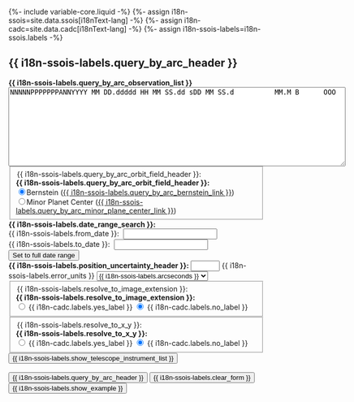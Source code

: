 {%- include variable-core.liquid -%}
{%- assign i18n-ssois=site.data.ssois[i18nText-lang] -%}
{%- assign i18n-cadc=site.data.cadc[i18nText-lang] -%}
{%- assign i18n-ssois-labels=i18n-ssois.labels -%}

<h2 id="arc">{{ i18n-ssois-labels.query_by_arc_header }}</h2>
<form name="arcform" action="{{ i18n-ssois.query_form_action }}" method="get" id="arcform">
	<input type="hidden" name="lang" value="en"/>
	<div class="form-group">
  		<label class="control-label" for="arcobs"><strong>{{ i18n-ssois-labels.query_by_arc_observation_list }}</strong></label>
    	<textarea class="form-control" id="arcobs" name="obs" cols="80" rows="10" style="font-family: monospace">NNNNNPPPPPPPANNYYYY MM DD.ddddd HH MM SS.dd sDD MM SS.d          MM.M B      OOO</textarea>
	</div>
    <fieldset class="mrgn-bttm-md">
		<div class="form-group">
			<legend class="hidden">{{ i18n-ssois-labels.query_by_arc_orbit_field_header }}:</legend>
			<strong>{{ i18n-ssois-labels.query_by_arc_orbit_field_header }}:</strong>
			<div class="radio">
				<label class="control-label" for="arcbern">
					<input id="arcbern" type="radio" name="search" value="bern" checked="checked" onclick="errorlogic('bern')" />Bernstein (<a rel="external" href="http://www.iop.org/EJ/article/1538-3881/120/6/3323/200298.text.html">{{ i18n-ssois-labels.query_by_arc_bernstein_link }}</a>)</label>
			</div>
			<div class="radio">
				<label class="control-label" for="arcmpc">
					<input id="arcmpc" type="radio" name="search" value="mpc" onclick="errorlogic('mpc')" />Minor Planet Center (<a rel="external" href="https://minorplanetcenter.net/iau/MPEph/NewObjEphems.html">{{ i18n-ssois-labels.query_by_arc_minor_plane_center_link }}</a>)</label>
			</div>
		</div>
    </fieldset>
	<strong>{{ i18n-ssois-labels.date_range_search }}:</strong>
	<div class="form-group">
		<div class="form-inline mrgn-bttm-sm">
			<label class="control-label" for="arcepoch1">{{ i18n-ssois-labels.from_date }}:&nbsp;</label>
			<input type="text" class="form-control" id="arcepoch1" name="epoch1" value=""/>
		</div>
		<div class="form-inline mrgn-bttm-sm">
			<label class="control-label" for="arcepoch2">{{ i18n-ssois-labels.to_date }}:&nbsp;</label>
			<input type="text" class="form-control" id="arcepoch2" name="epoch2" value=""/>
		</div>
		<input type="button" class="btn btn-default" value="Set to full date range" onclick="arcform.epoch1.value='1990 01 01';  arcform.epoch2.value=today"/>
	</div>
	<div class="form-group form-inline">
    	<label class="control-label" for="arceellipse">
			<strong>{{ i18n-ssois-labels.position_uncertainty_header }}:</strong>
		</label>
    	<input type="text" class="form-control" id="arceellipse" name="eellipse" value="" size="4" />
    	<label class="control-label" for="arceunits" class="hidden">{{ i18n-ssois-labels.error_units }}</label>
		<select id="arceunits" name="eunits" class="form-control">
			<option value="arcseconds">{{ i18n-ssois-labels.arcseconds }}</option>
			<option value="arcminutes">{{ i18n-ssois-labels.arcminutes }}</option>
		</select>
	</div>
    <fieldset>
		<div class="form-group form-inline">
      		<legend class="hidden">{{ i18n-ssois-labels.resolve_to_image_extension }}:</legend>
      		<strong>{{ i18n-ssois-labels.resolve_to_image_extension }}:</strong>
			<div class="radio">
      			<label class="control-label" for="arcextresyes"><input type="radio" id="arcextresyes" name="extres" value="yes"/>&nbsp;{{ i18n-cadc.labels.yes_label }}</label>
      			<label class="mrgn-lft-sm control-label" for="arcextresno"><input type="radio" id="arcextresno" name="extres" value="no" checked="checked" onclick="arcform.xyres[1].checked=true" />&nbsp;{{ i18n-cadc.labels.no_label }}</label>
			</div>
		</div>
    </fieldset>
    <fieldset>
		<div class="form-group form-inline">
			<legend class="hidden">{{ i18n-ssois-labels.resolve_to_x_y }}:</legend>
      		<strong>{{ i18n-ssois-labels.resolve_to_x_y }}:</strong>
			<div class="radio">				
				<label class="control-label" for="arcxyresyes"><input type="radio" id="arcxyresyes" name="xyres" value="yes" onclick="arcform.extres[0].checked=true" />&nbsp;{{ i18n-cadc.labels.yes_label }}</label>
				<label class="mrgn-lft-sm control-label" for="arcxyresno"><input type="radio" id="arcxyresno" name="xyres" value="no" checked="checked" />&nbsp;{{ i18n-cadc.labels.no_label }}</label>
			</div>
		</div>
    </fieldset>
    <input type="button" 
	     id="arctelinstsel:show" 
	     name="showhide"
	     value="{{ i18n-ssois-labels.show_telescope_instrument_list }}" 
		 class="btn btn-default mrgn-bttm-sm"
	     onclick="togglehide(arcform)" 
	     />  
    <div id="telinst_arcform" class="hidden"></div>
    <br/>
	<input type="submit" class="btn btn-danger" value="{{ i18n-ssois-labels.query_by_arc_header }}"/>
	<input type="button" class="btn btn-default" value="{{ i18n-ssois-labels.clear_form }}"
	onclick="
	arcform.obs.value='';
	arcform.epoch1.value='';
	arcform.epoch2.value='';
	arcform.eellipse.value='';
	arcform.search[0].checked=true;
	arcform.extres[1].checked=true;
	arcform.xyres[1].checked=true;
	"/><input type="button" class="btn btn-default" value="{{ i18n-ssois-labels.show_example }}"
	onclick="
	arcform.obs.value='NNNNNPPPPPPPANNYYYY MM DD.ddddd HH MM SS.dd sDD MM SS.d          MM.M B      OOO\n     C000010  C2007 10 09.55962 04 55 18.95 +03 28 13.4          21.6 r      568\n     C000010  C2007 10 09.56087 04 55 18.96 +03 28 12.9          21.4 r      568\n     C000010  C2007 10 09.56214 04 55 18.95 +03 28 12.5          21.5 r      568\n     C000010  C2007 10 09.56340 04 55 18.95 +03 28 11.9          21.5 r      568\n     C000010  C2007 10 09.56465 04 55 18.95 +03 28 11.5          21.6 r      568\n     C000010  C2007 10 09.56590 04 55 18.95 +03 28 11.0          21.6 r      568\n     C000010  C2007 10 09.56716 04 55 18.95 +03 28 10.5          21.6 r      568\n     C000010  C2007 10 09.56844 04 55 18.95 +03 28 09.8          21.6 r      568\n     C000010  C2007 10 09.56970 04 55 18.95 +03 28 09.6          23.3 r      568\n     C000010  C2007 10 09.57095 04 55 18.95 +03 28 08.9          21.5 r      568\n     C000010  C2007 10 09.57220 04 55 18.95 +03 28 08.4          21.5 r      568\n     C000010  C2007 10 09.57349 04 55 18.95 +03 28 08.0          21.6 r      568\n     C000010  C2007 10 09.57474 04 55 18.95 +03 28 07.5          21.6 r      568\n     C000010  C2007 10 09.57600 04 55 18.95 +03 28 07.0          21.6 r      568\n     C000010  C2007 10 09.57725 04 55 18.95 +03 28 06.4          21.5 r      568\n     C000010  C2007 10 09.57850 04 55 18.95 +03 28 05.9          21.6 r      568\n     C000010  C2007 10 09.57975 04 55 18.95 +03 28 05.4          21.7 r      568\n     C000010  C2007 10 09.58101 04 55 18.95 +03 28 05.0          21.7 r      568\n     C000010  C2007 10 09.58227 04 55 18.95 +03 28 04.4          21.5 r      568\n     C000010  C2007 10 09.58352 04 55 18.95 +03 28 03.9          21.4 r      568\n     C000010  C2007 10 10.59292 04 55 19.42 +03 21 22.6          20.6 r      568\n     C000010  C2007 10 10.59417 04 55 19.41 +03 21 22.1          20.8 r      568\n     C000010  C2007 10 10.59542 04 55 19.41 +03 21 21.6          21.1 r      568\n     C000010  C2007 10 10.59667 04 55 19.41 +03 21 21.2          21.2 r      568\n     C000010  C2007 10 10.59793 04 55 19.40 +03 21 20.7          21.5 r      568\n     C000010  C2007 10 10.59918 04 55 19.40 +03 21 20.1          21.5 r      568\n     C000010  C2007 10 10.60043 04 55 19.41 +03 21 19.6          21.5 r      568\n     C000010  C2007 10 10.60169 04 55 19.40 +03 21 19.2          21.6 r      568\n     C000010  C2007 10 10.60297 04 55 19.40 +03 21 18.5          21.7 r      568\n     C000010  C2007 10 10.60422 04 55 19.40 +03 21 18.1          21.7 r      568\n     C000010  C2007 10 11.63344 04 55 18.45 +03 14 27.3          21.9 g      568\n     C000010  C2007 10 11.63470 04 55 18.44 +03 14 26.8          21.9 g      568\n     C000010  C2007 10 11.63597 04 55 18.43 +03 14 26.2          22.1 g      568\n     C000010  C2007 10 11.63722 04 55 18.43 +03 14 25.6          22.2 g      568\n     C000010  C2007 10 11.63848 04 55 18.42 +03 14 25.2          22.1 g      568\n     C000010  C2007 10 11.63973 04 55 18.42 +03 14 24.7          22.1 g      568\n     C000010  C2007 10 12.62684 04 55 16.24 +03 07 49.5          22.0 g      568\n     C000010  C2007 10 12.62810 04 55 16.23 +03 07 49.0          22.0 g      568\n     C000010  C2007 10 12.62935 04 55 16.23 +03 07 48.5          22.0 g      568\n     C000010  C2007 10 12.63060 04 55 16.22 +03 07 48.0          22.1 g      568\n     C000010  C2007 10 12.63185 04 55 16.22 +03 07 47.5          22.1 g      568\n     C000010  C2007 10 12.63311 04 55 16.21 +03 07 47.0          21.9 g      568\n     C000010  C2007 10 12.63437 04 55 16.21 +03 07 46.4          22.1 g      568\n     C000010  C2007 10 12.63562 04 55 16.20 +03 07 46.0          21.9 g      568\n     C000010  C2007 10 12.63687 04 55 16.20 +03 07 45.5          22.0 g      568\n     C000010  C2007 10 12.63813 04 55 16.19 +03 07 45.0          21.9 g      568\n     C000010  C2007 10 14.54423 04 55 08.38 +02 54 58.7          22.2 g      568\n     C000010  C2007 10 14.54548 04 55 08.37 +02 54 58.4          22.0 g      568\n     C000010  C2007 10 14.54674 04 55 08.36 +02 54 57.7          22.1 g      568\n     C000010  C2007 10 14.54799 04 55 08.36 +02 54 57.2          22.1 g      568\n     C000010  C2007 10 14.54925 04 55 08.35 +02 54 56.6          22.1 g      568\n     C000010  C2007 10 14.55061 04 55 08.34 +02 54 56.3          22.0 g      568\n     C000010  C2007 10 14.55186 04 55 08.33 +02 54 55.7          22.0 g      568\n     C000010  C2007 10 14.55311 04 55 08.32 +02 54 55.2          22.0 g      568\n     C000010  C2007 10 14.55436 04 55 08.31 +02 54 54.7          22.0 g      568\n     C000010  C2007 10 14.55562 04 55 08.30 +02 54 54.2          22.1 g      568\n     C000010  C2007 10 14.55687 04 55 08.29 +02 54 53.7          22.1 g      568\n     C000010  C2007 10 14.55812 04 55 08.28 +02 54 53.2          22.1 g      568\n     C000010  C2007 10 14.55937 04 55 08.27 +02 54 52.7          22.0 g      568\n     C000010  C2007 10 14.56062 04 55 08.28 +02 54 52.1          22.0 g      568\n     C000010  C2007 10 14.56187 04 55 08.26 +02 54 51.7          21.9 g      568\n     C000010  C2007 10 14.58888 04 55 08.08 +02 54 40.8          21.5 r      568\n     C000010  C2007 10 14.59013 04 55 08.07 +02 54 40.4          21.4 r      568\n     C000010  C2007 10 14.59138 04 55 08.06 +02 54 39.8          21.4 r      568\n     C000010  C2007 10 14.59263 04 55 08.05 +02 54 39.3          21.5 r      568\n     C000010  C2007 10 14.59388 04 55 08.04 +02 54 38.8          21.4 r      568\n     C000010  C2007 10 14.59515 04 55 08.03 +02 54 38.1          21.4 r      568\n     C000010  C2007 10 14.60571 04 55 07.96 +02 54 34.0          21.4 r      568\n     C000010  C2007 10 14.60704 04 55 07.95 +02 54 33.4          21.6 r      568\n     C000010  C2007 10 14.60830 04 55 07.94 +02 54 33.0          21.3 r      568\n     C000010  C2007 10 14.60955 04 55 07.93 +02 54 32.6          21.5 r      568\n     C000010  C2007 10 14.61080 04 55 07.92 +02 54 31.9          21.3 r      568\n     C000010  C2007 10 14.61205 04 55 07.91 +02 54 31.4          21.5 r      568\n     C000010  C2007 10 14.61330 04 55 07.91 +02 54 31.0          21.5 r      568\n     C000010  C2007 10 14.61455 04 55 07.89 +02 54 30.5          21.3 r      568\n     C000010  C2007 10 14.61581 04 55 07.89 +02 54 30.0          21.5 r      568\n     C000010  C2007 10 14.61706 04 55 07.88 +02 54 29.4          21.5 r      568\n     C000010  C2007 10 14.61833 04 55 07.88 +02 54 29.0          21.4 r      568\n     C000010  C2007 10 14.61958 04 55 07.86 +02 54 28.3          21.4 r      568\n     C000010  C2007 10 14.62083 04 55 07.85 +02 54 27.9          21.4 r      568\n     C000010  C2007 10 14.62208 04 55 07.84 +02 54 27.4          21.4 r      568\n';
	arcform.epoch1.value='2007 10 01';
	arcform.epoch2.value='2007 10 30';
	arcform.eellipse.value='';
	arcform.search[0].checked=true;
	arcform.extres[1].checked=true;
	arcform.xyres[1].checked=true;
	"/>
</form>
